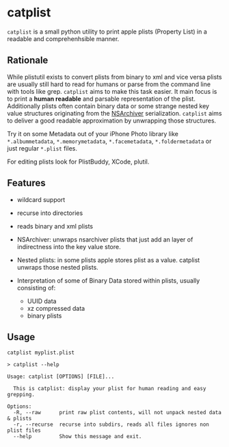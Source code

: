 # catplist

`catplist` is a small python utility to print apple plists (Property List) in a readable and comprehenhsible manner.

## Rationale

While plistutil exists to convert plists from binary to xml and vice versa plists are usually still hard to 
read for humans or parse from the command line with tools like grep. `catplist` aims to make this task easier.
It main focus is to print a **human readable** and parsable representation of the plist. Additionally plists
often contain binary data or some strange nested key value structures originating from the [NSArchiver](https://developer.apple.com/documentation/foundation/nsarchiver)
serialization. `catplist` aims to deliver a good readable approximation by unwrapping those structures.

Try it on some Metadata out of your iPhone Photo library like `*.albummetadata`, `*.memorymetadata`, `*.facemetadata`, 
`*.foldermetadata` or just regular `*.plist` files. 

For editing plists look for PlistBuddy, XCode, plutil.

## Features

* wildcard support 
* recurse into directories

* reads binary and xml plists
  
* NSArchiver: unwraps nsarchiver plists that just add an layer of indirectness into the key value store.
* Nested plists: in some plists apple stores plist as a value. catplist unwraps those nested plists.
* Interpretation of some of Binary Data stored within plists, usually consisting of:
  * UUID data
  * xz compressed data
  * binary plists
  
## Usage

```
catplist myplist.plist
```

```
> catplist --help

Usage: catplist [OPTIONS] [FILE]...

  This is catplist: display your plist for human reading and easy grepping.

Options:
  -R, --raw      print raw plist contents, will not unpack nested data & plists
  -r, --recurse  recurse into subdirs, reads all files ignores non plist files
  --help         Show this message and exit.
```

